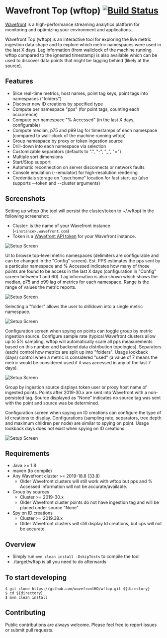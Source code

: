 # Wavefront Top (wftop) [![Build Status](https://travis-ci.org/wavefrontHQ/wftop.svg?branch=master)](https://travis-ci.org/wavefrontHQ/wftop)

[Wavefront](https://docs.wavefront.com/) is a high-performance streaming analytics platform for monitoring and optimizing your environment and applications.

Wavefront Top (wftop) is an interactive tool for exploring the live metric ingestion data shape and to explore which metric namespaces were used in the last X days. Lag information (from wallclock of the machine running wftop compared to the ignested timestamp) is also available which can be used to discover data points that might be lagging behind (likely at the source).

## Features
  * Slice real-time metrics, host names, point tag keys, point tags into namespaces ("folders")
  * Discover new ID creations by specified type
  * Compute per namespace "pps" (for point tags, counting each occurrence)
  * Compute per namespace "% Accessed" (in the last X days, configurable)
  * Compute median, p75 and p99 lag for timestamps of each namespace (compared to wall-clock of the machine running wftop)
  * Group namespace by proxy or token ingestion source
  * Drill-down into each namespace via selection
  * Customizable separators (defaults to ".", "-", "_", "=")
  * Multiple sort dimensions
  * Start/Stop support
  * Automatic reconnection on server disconnects or network faults
  * Console emulation (--emulator) for high-resolution rendering
  * Credentials storage on "user.home" location for fast start-up (also supports --token and --cluster arguments)

## Screenshots

Setting up wftop (the tool will persist the cluster/token to ~/.wftop)
In the following screenshot: 
* Cluster: is the name of your Wavefront instance (`<instance>.wavefront.com`)
* Token is a [Wavefront API token](https://docs.wavefront.com/wavefront_api.html#generating-an-api-token) for your Wavefront instance. 

![Setup Screen](https://raw.githubusercontent.com/wavefronthq/wftop/master/screenshots/SetupScreen.png)

UI to browse top-level metric namespaces (delimiters are configurable and can be changed in the "Config" screen). Est. PPS estimates the pps sent by a particular namespace and % Accessed indicates how many of those points are found to be access in the last X days (configuration in "Config" screen between 1 and 60). Lag information is also shown which shows the median, p75 and p99 lag of metrics for each namespace. Range is the range of values the metric reports.

![Setup Screen](https://raw.githubusercontent.com/wavefronthq/wftop/master/screenshots/BrowseScreen.png)

Selecting a "folder" allows the user to drilldown into a single metric namespace.

![Setup Screen](https://raw.githubusercontent.com/wavefronthq/wftop/master/screenshots/DrillDown.png)

Configuration screen when spying on points can toggle group by metric ingestion source. Configure sample rate (typical Wavefront clusters allow up to 5% sampling, wftop will automatically scale all pps measurements based on this number and backend data distribution topologies). Separators (each) control how metrics are split up into "folders". Usage lookback (days) control when a metric is considered "used" (a value of 7 means the metric would be considered used if it was accessed in any of the last 7 days).

![Setup Screen](https://raw.githubusercontent.com/wavefronthq/wftop/master/screenshots/PointConfigurationScreen.png)

Group by ingestion source displays token user or proxy host name of ingested points. Points after 2019-30.x are sent into Wavefront with a non-persisted tag. Source displayed as “None” indicates no source tag was sent with the point and source was be determined.

Configuration screen when spying on ID creations can configure the type of id creations to display. Configurations (sampling rate, separators, tree depth and maximum children per node) are similar to spying on point. Usage lookback days does not exist when spying on ID creations.

![Setup Screen](https://raw.githubusercontent.com/wavefronthq/wftop/master/screenshots/IdConfigurationScreen.png)

## Requirements
  * Java >= 1.8
  * maven (to compile)
  * Any Wavefront cluster >= 2019-18.8 (33.8)
    * Older Wavefront clusters will still work with wftop but pps and % Accessed information will not be accurate/available.
  * Group by sources
    * Cluster >= 2019-30.x
    * Older Wavefront cluster points do not have ingestion tag and will be placed under source "None".
  * Spy on ID creations
    * Cluster >= 2019.38.x
    * Older Wavefront clusters will still display Id creations, but cps will not be accurate.

## Overview
  * Simply run ```mvn clean install -DskipTests```  to compile the tool
  * ./target/wftop is all you need to do afterwards
  
## To start developing

```
$ git clone https://github.com/wavefrontHQ/wftop.git ${directory}
$ cd ${directory}
$ mvn clean install
```

## Contributing
Public contributions are always welcome. Please feel free to report issues or submit pull requests.
